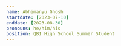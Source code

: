 ```yaml
---
name: Abhimanyu Ghosh
startdate: [2023-07-10]
enddate: [2023-08-30]
pronouns: he/him/his
position: QBI High School Summer Student
---
```

